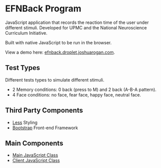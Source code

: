 EFNBack Program 
==============
JavaScript application that records the reaction time of the user under different stimuli. Developed for UPMC and the National Neuroscience Curriculum Initiative.  

Built with native JavaScript to be run in the browser. 

View a demo here: [efnback.droplet.joshuarogan.com](http://efnback.droplet.joshuarogan.com).


Test Types
--------------
Different tests types to simulate different stimuli. 

- 2 Memory conditions: 0 back (press to M) and 2 back (A-B-A pattern).
- 4 Face conditions: no face, fear face, happy face, neutral face. 


Third Party Components 
--------------
- [Less](http://lesscss.org/) Styling 
- [Bootstrap](http://getbootstrap.com/) Front-end Framework  

Main Components 
--------------
- [Main JavaScript Class](https://github.com/JoshuaRogan/efnback/blob/master/public/js/efn.js "JavaScript Class")
- [Client JavaScript Class](https://github.com/JoshuaRogan/efnback/blob/master/public/js/index.js "JavaScript Class") 

